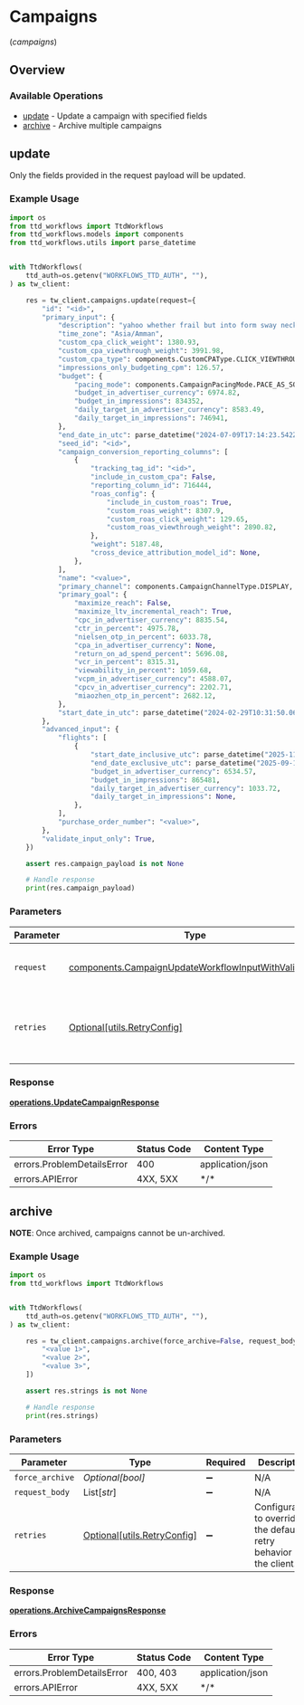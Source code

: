 # Campaigns
(*campaigns*)

## Overview

### Available Operations

* [update](#update) - Update a campaign with specified fields
* [archive](#archive) - Archive multiple campaigns

## update

Only the fields provided in the request payload will be updated.

### Example Usage

```python
import os
from ttd_workflows import TtdWorkflows
from ttd_workflows.models import components
from ttd_workflows.utils import parse_datetime


with TtdWorkflows(
    ttd_auth=os.getenv("WORKFLOWS_TTD_AUTH", ""),
) as tw_client:

    res = tw_client.campaigns.update(request={
        "id": "<id>",
        "primary_input": {
            "description": "yahoo whether frail but into form sway neck notwithstanding",
            "time_zone": "Asia/Amman",
            "custom_cpa_click_weight": 1380.93,
            "custom_cpa_viewthrough_weight": 3991.98,
            "custom_cpa_type": components.CustomCPAType.CLICK_VIEWTHROUGH_WEIGHTING,
            "impressions_only_budgeting_cpm": 126.57,
            "budget": {
                "pacing_mode": components.CampaignPacingMode.PACE_AS_SOON_AS_POSSIBLE,
                "budget_in_advertiser_currency": 6974.82,
                "budget_in_impressions": 834352,
                "daily_target_in_advertiser_currency": 8583.49,
                "daily_target_in_impressions": 746941,
            },
            "end_date_in_utc": parse_datetime("2024-07-09T17:14:23.542Z"),
            "seed_id": "<id>",
            "campaign_conversion_reporting_columns": [
                {
                    "tracking_tag_id": "<id>",
                    "include_in_custom_cpa": False,
                    "reporting_column_id": 716444,
                    "roas_config": {
                        "include_in_custom_roas": True,
                        "custom_roas_weight": 8307.9,
                        "custom_roas_click_weight": 129.65,
                        "custom_roas_viewthrough_weight": 2890.82,
                    },
                    "weight": 5187.48,
                    "cross_device_attribution_model_id": None,
                },
            ],
            "name": "<value>",
            "primary_channel": components.CampaignChannelType.DISPLAY,
            "primary_goal": {
                "maximize_reach": False,
                "maximize_ltv_incremental_reach": True,
                "cpc_in_advertiser_currency": 8835.54,
                "ctr_in_percent": 4975.78,
                "nielsen_otp_in_percent": 6033.78,
                "cpa_in_advertiser_currency": None,
                "return_on_ad_spend_percent": 5696.08,
                "vcr_in_percent": 8315.31,
                "viewability_in_percent": 1059.68,
                "vcpm_in_advertiser_currency": 4588.07,
                "cpcv_in_advertiser_currency": 2202.71,
                "miaozhen_otp_in_percent": 2682.12,
            },
            "start_date_in_utc": parse_datetime("2024-02-29T10:31:50.069Z"),
        },
        "advanced_input": {
            "flights": [
                {
                    "start_date_inclusive_utc": parse_datetime("2025-11-09T04:11:39.432Z"),
                    "end_date_exclusive_utc": parse_datetime("2025-09-10T20:38:51.701Z"),
                    "budget_in_advertiser_currency": 6534.57,
                    "budget_in_impressions": 865481,
                    "daily_target_in_advertiser_currency": 1033.72,
                    "daily_target_in_impressions": None,
                },
            ],
            "purchase_order_number": "<value>",
        },
        "validate_input_only": True,
    })

    assert res.campaign_payload is not None

    # Handle response
    print(res.campaign_payload)

```

### Parameters

| Parameter                                                                                                                    | Type                                                                                                                         | Required                                                                                                                     | Description                                                                                                                  |
| ---------------------------------------------------------------------------------------------------------------------------- | ---------------------------------------------------------------------------------------------------------------------------- | ---------------------------------------------------------------------------------------------------------------------------- | ---------------------------------------------------------------------------------------------------------------------------- |
| `request`                                                                                                                    | [components.CampaignUpdateWorkflowInputWithValidation](../../models/components/campaignupdateworkflowinputwithvalidation.md) | :heavy_check_mark:                                                                                                           | The request object to use for the request.                                                                                   |
| `retries`                                                                                                                    | [Optional[utils.RetryConfig]](../../models/utils/retryconfig.md)                                                             | :heavy_minus_sign:                                                                                                           | Configuration to override the default retry behavior of the client.                                                          |

### Response

**[operations.UpdateCampaignResponse](../../models/operations/updatecampaignresponse.md)**

### Errors

| Error Type                 | Status Code                | Content Type               |
| -------------------------- | -------------------------- | -------------------------- |
| errors.ProblemDetailsError | 400                        | application/json           |
| errors.APIError            | 4XX, 5XX                   | \*/\*                      |

## archive

**NOTE**: Once archived, campaigns cannot be un-archived.

### Example Usage

```python
import os
from ttd_workflows import TtdWorkflows


with TtdWorkflows(
    ttd_auth=os.getenv("WORKFLOWS_TTD_AUTH", ""),
) as tw_client:

    res = tw_client.campaigns.archive(force_archive=False, request_body=[
        "<value 1>",
        "<value 2>",
        "<value 3>",
    ])

    assert res.strings is not None

    # Handle response
    print(res.strings)

```

### Parameters

| Parameter                                                           | Type                                                                | Required                                                            | Description                                                         |
| ------------------------------------------------------------------- | ------------------------------------------------------------------- | ------------------------------------------------------------------- | ------------------------------------------------------------------- |
| `force_archive`                                                     | *Optional[bool]*                                                    | :heavy_minus_sign:                                                  | N/A                                                                 |
| `request_body`                                                      | List[*str*]                                                         | :heavy_minus_sign:                                                  | N/A                                                                 |
| `retries`                                                           | [Optional[utils.RetryConfig]](../../models/utils/retryconfig.md)    | :heavy_minus_sign:                                                  | Configuration to override the default retry behavior of the client. |

### Response

**[operations.ArchiveCampaignsResponse](../../models/operations/archivecampaignsresponse.md)**

### Errors

| Error Type                 | Status Code                | Content Type               |
| -------------------------- | -------------------------- | -------------------------- |
| errors.ProblemDetailsError | 400, 403                   | application/json           |
| errors.APIError            | 4XX, 5XX                   | \*/\*                      |